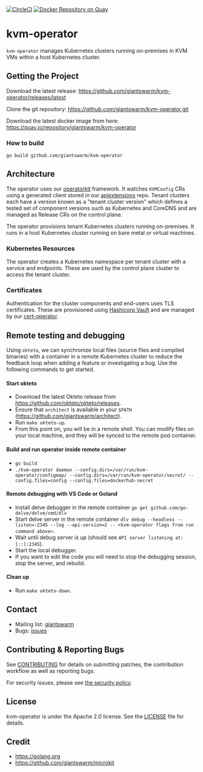 [![CircleCI](https://circleci.com/gh/giantswarm/kvm-operator.svg?&style=shield&circle-token=4434b93043ab299852583ebcd749440c9c700860)](https://circleci.com/gh/giantswarm/kvm-operator) [![Docker Repository on Quay](https://quay.io/repository/giantswarm/kvm-operator/status "Docker Repository on Quay")](https://quay.io/repository/giantswarm/kvm-operator)

# kvm-operator

`kvm-operator` manages Kubernetes clusters running on-premises in KVM VMs within a host Kubernetes cluster.


## Getting the Project

Download the latest release:
https://github.com/giantswarm/kvm-operator/releases/latest

Clone the git repository: https://github.com/giantswarm/kvm-operator.git

Download the latest docker image from here:
https://quay.io/repository/giantswarm/kvm-operator


### How to build

```
go build github.com/giantswarm/kvm-operator
```

## Architecture

The operator uses our [operatorkit][1] framework. It watches `KVMConfig`
CRs using a generated client stored in our [apiextensions][2] repo. Tenant clusters
each have a version known as a "tenant cluster version" which defines a tested set of
component versions such as Kubernetes and CoreDNS and are managed as Release CRs on the control plane.

The operator provisions tenant Kubernetes clusters running on-premises. It runs in a
host Kubernetes cluster running on bare metal or virtual machines.

[1]:https://github.com/giantswarm/operatorkit
[2]:https://github.com/giantswarm/apiextensions

### Kubernetes Resources

The operator creates a Kubernetes namespace per tenant cluster with a
service and endpoints. These are used by the control plane cluster to access the tenant
cluster.

### Certificates

Authentication for the cluster components and end-users uses TLS certificates.
These are provisioned using [Hashicorp Vault][5] and are managed by our
[cert-operator][6].

[5]:https://www.vaultproject.io/
[6]:https://github.com/giantswarm/cert-operator

## Remote testing and debugging

Using `okteto`, we can synchronize local files (source files and compiled binaries) with a container in a remote 
Kubernetes cluster to reduce the feedback loop when adding a feature or investigating a bug. Use the following commands 
to get started.

#### Start okteto

- Download the latest Okteto release from https://github.com/okteto/okteto/releases.
- Ensure that `architect` is available in your `$PATH` (https://github.com/giantswarm/architect).
- Run `make okteto-up`.
- From this point on, you will be in a remote shell. You can modify files on your local machine, and they will be synced 
  to the remote pod container.

#### Build and run operator inside remote container

- `go build`
- `./kvm-operator daemon --config.dirs=/var/run/kvm-operator/configmap/ --config.dirs=/var/run/kvm-operator/secret/ --config.files=config --config.files=dockerhub-secret`

#### Remote debugging with VS Code or Goland

- Install delve debugger in the remote container `go get github.com/go-delve/delve/cmd/dlv`
- Start delve server in the remote container `dlv debug --headless --listen=:2345 --log --api-version=2 -- <kvm-operator flags from run command above>`.
- Wait until debug server is up (should see `API server listening at: [::]:2345`).
- Start the local debugger.
- If you want to edit the code you will need to stop the debugging session, stop the server, and rebuild.

#### Clean up

- Run `make okteto-down`.

## Contact

- Mailing list: [giantswarm](https://groups.google.com/forum/!forum/giantswarm)
- Bugs: [issues](https://github.com/giantswarm/kvm-operator/issues)

## Contributing & Reporting Bugs

See [CONTRIBUTING](CONTRIBUTING.md) for details on submitting patches, the
contribution workflow as well as reporting bugs.

For security issues, please see [the security policy](SECURITY.md).


## License

kvm-operator is under the Apache 2.0 license. See the [LICENSE](LICENSE) file
for details.


## Credit
- https://golang.org
- https://github.com/giantswarm/microkit
